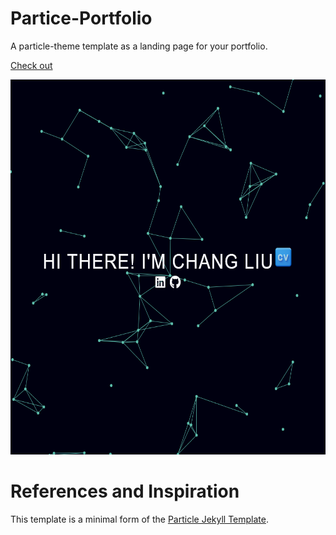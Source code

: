 # Partice-Portfolio

A particle-theme template as a landing page for your portfolio.

[Check out](https://chesterchangliu.github.io/)

<img src="demo.png" height=600pt width=600pt/>

# References and Inspiration

This template is a minimal form of the [Particle Jekyll Template](https://github.com/nrandecker/particle).
